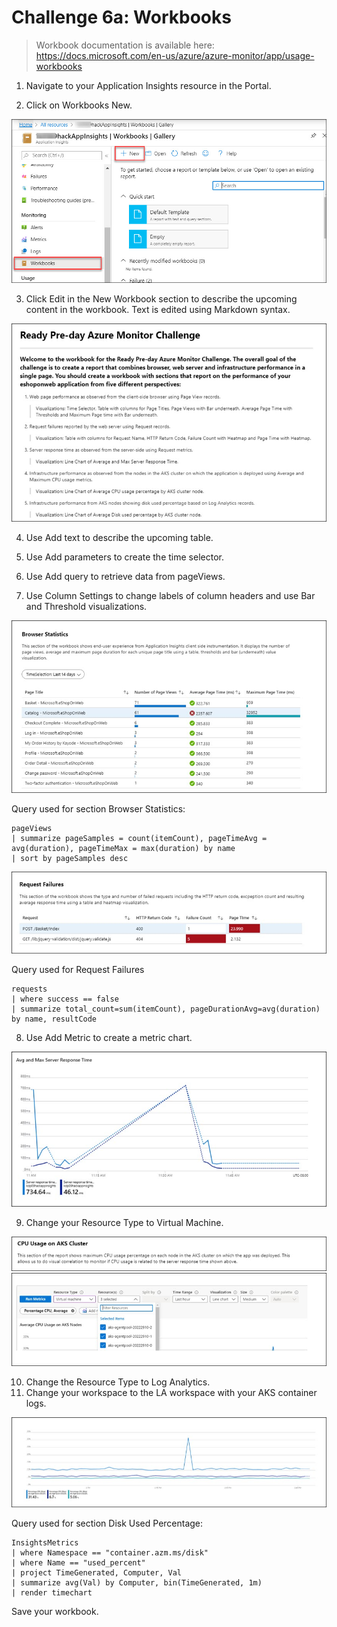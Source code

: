 # Challenge 6a: Workbooks

> Workbook documentation is available here: https://docs.microsoft.com/en-us/azure/azure-monitor/app/usage-workbooks

1. Navigate to your Application Insights resource in the Portal.

2. Click on Workbooks New.

<img src="images/book.jpg"/>

3. Click Edit in the New Workbook section to describe the upcoming content in the workbook. Text is edited using Markdown syntax.

<img src="images/workbooksa2.jpg"/>

4. Use Add text to describe the upcoming table.

5. Use Add parameters to create the time selector.

6. Use Add query to retrieve data from pageViews.

7. Use Column Settings to change labels of column headers and use Bar and Threshold visualizations.

<img src="images/workbooksa3.jpg"/>

Query used for section Browser Statistics:

```
pageViews
| summarize pageSamples = count(itemCount), pageTimeAvg = avg(duration), pageTimeMax = max(duration) by name
| sort by pageSamples desc
```

<img src="images/workbooksa4.jpg"/>

Query used for Request Failures
```
requests
| where success == false
| summarize total_count=sum(itemCount), pageDurationAvg=avg(duration) by name, resultCode
```

8. Use Add Metric to create a metric chart.

<img src="images/workbooksa5.jpg"/>

9. Change your Resource Type to Virtual Machine.

<img src="images/workbooksa6.jpg"/>

<img src="images/workbooksa7.jpg"/>

10. Change the Resource Type to Log Analytics.
11. Change your workspace to the LA workspace with your AKS container logs.

<img src="images/workbooksa8.jpg"/>

Query used for section Disk Used Percentage:

```
InsightsMetrics
| where Namespace == "container.azm.ms/disk" 
| where Name == "used_percent"
| project TimeGenerated, Computer, Val 
| summarize avg(Val) by Computer, bin(TimeGenerated, 1m)
| render timechart
```
Save your workbook.
